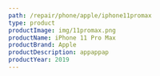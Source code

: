 ```yaml
---
path: /repair/phone/apple/iphone11promax
type: product
productImage: img/11promax.png
productName: iPhone 11 Pro Max
productBrand: Apple
productDescription: appappap
productYear: 2019
---
```

